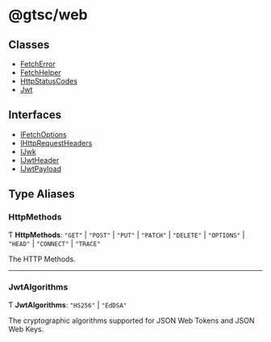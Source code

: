 # @gtsc/web

## Classes

- [FetchError](classes/FetchError.md)
- [FetchHelper](classes/FetchHelper.md)
- [HttpStatusCodes](classes/HttpStatusCodes.md)
- [Jwt](classes/Jwt.md)

## Interfaces

- [IFetchOptions](interfaces/IFetchOptions.md)
- [IHttpRequestHeaders](interfaces/IHttpRequestHeaders.md)
- [IJwk](interfaces/IJwk.md)
- [IJwtHeader](interfaces/IJwtHeader.md)
- [IJwtPayload](interfaces/IJwtPayload.md)

## Type Aliases

### HttpMethods

Ƭ **HttpMethods**: `"GET"` \| `"POST"` \| `"PUT"` \| `"PATCH"` \| `"DELETE"` \| `"OPTIONS"` \| `"HEAD"` \| `"CONNECT"` \| `"TRACE"`

The HTTP Methods.

---

### JwtAlgorithms

Ƭ **JwtAlgorithms**: `"HS256"` \| `"EdDSA"`

The cryptographic algorithms supported for JSON Web Tokens and JSON Web Keys.
